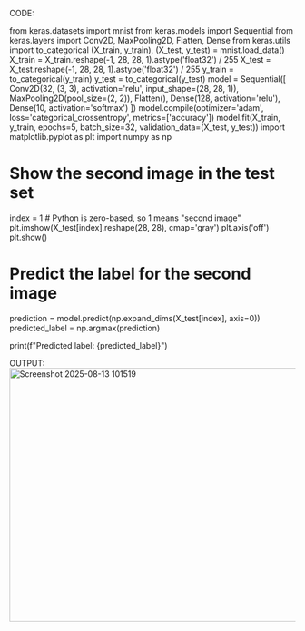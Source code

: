 CODE:

from keras.datasets import mnist 
from keras.models import Sequential 
from keras.layers import Conv2D, MaxPooling2D, Flatten, Dense 
from keras.utils import to_categorical 
(X_train, y_train), (X_test, y_test) = mnist.load_data() 
X_train = X_train.reshape(-1, 28, 28, 1).astype('float32') / 255 
X_test = X_test.reshape(-1, 28, 28, 1).astype('float32') / 255 
y_train = to_categorical(y_train) 
y_test = to_categorical(y_test) 
model = Sequential([ 
Conv2D(32, (3, 3), activation='relu', input_shape=(28, 28, 1)), 
MaxPooling2D(pool_size=(2, 2)), 
Flatten(), 
Dense(128, activation='relu'), 
Dense(10, activation='softmax') 
]) 
model.compile(optimizer='adam', loss='categorical_crossentropy', 
metrics=['accuracy']) 
model.fit(X_train, y_train, epochs=5, batch_size=32, validation_data=(X_test, 
y_test))
import matplotlib.pyplot as plt
import numpy as np

# Show the second image in the test set
index = 1  # Python is zero-based, so 1 means "second image"
plt.imshow(X_test[index].reshape(28, 28), cmap='gray')
plt.axis('off')
plt.show()

# Predict the label for the second image
prediction = model.predict(np.expand_dims(X_test[index], axis=0))
predicted_label = np.argmax(prediction)

print(f"Predicted label: {predicted_label}")

OUTPUT:
<img width="663" height="447" alt="Screenshot 2025-08-13 101519" src="https://github.com/user-attachments/assets/f785f069-9167-4b88-8336-44753d4560f8" />
